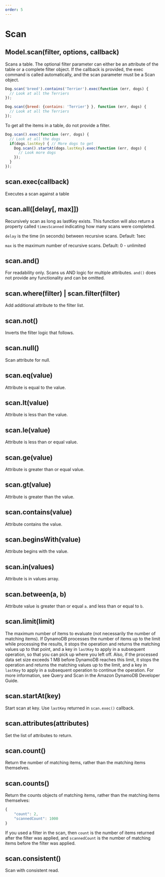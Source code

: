```yaml
---
order: 5
---
```

# Scan

## Model.scan(filter, options, callback)

Scans a table. The optional filter parameter can either be an attribute of the table or a complete filter object. If the callback is provided, the exec command is called automatically, and the scan parameter must be a Scan object.

```js
Dog.scan('breed').contains('Terrier').exec(function (err, dogs) {
  // Look at all the Terriers
});
```

```js
Dog.scan({breed: {contains: 'Terrier'} }, function (err, dogs) {
  // Look at all the Terriers
});
```

To get all the items in a table, do not provide a filter.

```js
Dog.scan().exec(function (err, dogs) {
  // Look at all the dogs
  if(dogs.lastKey) { // More dogs to get
    Dog.scan().startAt(dogs.lastKey).exec(function (err, dogs) {
      // Look more dogs
    });
  }
});
```

## scan.exec(callback)

Executes a scan against a table

## scan.all([delay[, max]])

Recursively scan as long as lastKey exists. This function will also return a property called `timesScanned` indicating how many scans were completed.

`delay` is the time (in seconds) between recursive scans. Default: 1sec

`max` is the maximum number of recursive scans. Default: 0 - unlimited

## scan.and()

For readability only. Scans us AND logic for multiple attributes.  `and()` does not provide any functionality and can be omitted.

## scan.where(filter) | scan.filter(filter)

Add additional attribute to the filter list.

## scan.not()

Inverts the filter logic that follows.

## scan.null()

Scan attribute for null.

## scan.eq(value)

Attribute is equal to the value.

## scan.lt(value)

Attribute is less than the value.

## scan.le(value)

Attribute is less than or equal value.

## scan.ge(value)

Attribute is greater than or equal value.

## scan.gt(value)

Attribute is greater than the value.

## scan.contains(value)

Attribute contains the value.

## scan.beginsWith(value)

Attribute begins with the value.

## scan.in(values)

Attribute is in values array.

## scan.between(a, b)

Attribute value is greater than or equal `a`. and less than or equal to `b`.

## scan.limit(limit)

The maximum number of items to evaluate (not necessarily the number of matching items). If DynamoDB processes the number of items up to the limit while processing the results, it stops the operation and returns the matching values up to that point, and a key in `lastKey` to apply in a subsequent operation, so that you can pick up where you left off. Also, if the processed data set size exceeds 1 MB before DynamoDB reaches this limit, it stops the operation and returns the matching values up to the limit, and a key in `lastKey` to apply in a subsequent operation to continue the operation. For more information, see Query and Scan in the Amazon DynamoDB Developer Guide.

## scan.startAt(key)

Start scan at key. Use `lastKey` returned in `scan.exec()` callback.

## scan.attributes(attributes)

Set the list of attributes to return.

## scan.count()

Return the number of matching items, rather than the matching items themselves.

## scan.counts()

Return the counts objects of matching items, rather than the matching items themselves:

```js
{
    "count": 2,
    "scannedCount": 1000
}
```

If you used a filter in the scan, then `count` is the number of items returned after the filter was applied, and `scannedCount` is the number of matching items before the filter was applied.


## scan.consistent()

Scan with consistent read.